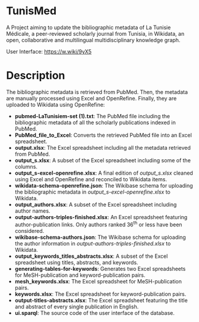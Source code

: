 # TunisMed
A Project aiming to update the bibliographic metadata of La Tunisie Médicale, a peer-reviewed scholarly journal from Tunisia, in Wikidata, an open, collaborative and multilingual multidisciplinary knowledge graph.

User Interface: https://w.wiki/9yX5

# Description
The bibliographic metadata is retrieved from PubMed. Then, the metadata are manually processed using Excel and OpenRefine. Finally, they are uploaded to Wikidata using OpenRefine:
- **pubmed-LaTunisiem-set (1).txt**: The PubMed file including the bibliographic metadata of all the scholarly publications indexed in PubMed.
- **PubMed_file_to_Excel**: Converts the retrieved PubMed file into an Excel spreadsheet.
- **output.xlsx**: The Excel spreadsheet including all the metadata retrieved from PubMed.
- **output_s.xlsx**: A subset of the Excel spreadsheet including some of the columns.
- **output_s-excel-openrefine.xlsx**: A final edition of *output_s.xlsx* cleaned using Excel and OpenRefine and reconciled to Wikidata items.
- **wikidata-schema-openrefine.json**: The Wikibase schema for uploading the bibliographic metadata in *output_s-excel-openrefine.xlsx* to Wikidata.
- **output_authors.xlsx**: A subset of the Excel spreadsheet including author names.
- **output-authors-triples-finished.xlsx**: An Excel spreadsheet featuring author-publication links. Only authors ranked 36<sup>th</sup> or less have been considered.
- **wikibase-schema-authors.json**: The Wikibase schema for uploading the author information in *output-authors-triples-finished.xlsx* to Wikidata.
- **output_keywords_titles_abstracts.xlsx**: A subset of the Excel spreadsheet using titles, abstracts, and keywords.
- **generating-tables-for-keywords**: Generates two Excel spreadsheets for MeSH-publication and keyword-publication pairs.
- **mesh_keywords.xlsx**: The Excel spreadsheet for MeSH-publication pairs.
- **keywords.xlsx**: The Excel spreadsheet for keyword-publication pairs.
- **output-titles-abstracts.xlsx**: The Excel spreadsheet featuring the title and abstract of every single publication in English.
- **ui.sparql**: The source code of the user interface of the database.
